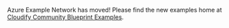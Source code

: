 Azure Example Network has moved! Please find the new examples home at [Cloudify Community Blueprint Examples](https://github.com/cloudify-community/blueprint-examples).
